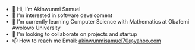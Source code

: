 - 👋 Hi, I’m Akinwunmi Samuel
- 👀 I’m interested in software development
- 🌱 I’m currently learning Computer Science with Mathematics at Obafemi Awolowo University
- 💞️ I’m looking to collaborate on projects and startup
- 📫 How to reach me Email: akinwunmisamuel70@yahoo.com

<!---
Kouzin1/Kouzin1 is a ✨ special ✨ repository because its `README.md` (this file) appears on your GitHub profile.
You can click the Preview link to take a look at your changes.
--->
